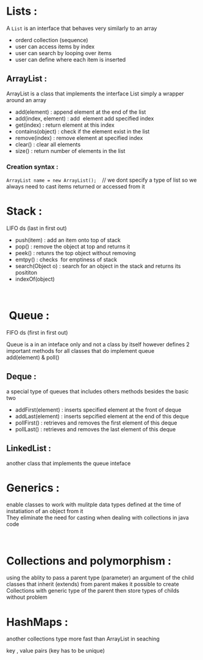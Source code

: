 # Lists :

A `List` is an interface that behaves very similarly to an array 

- orderd collection (sequence)
- user can access items by index
- user can search by looping over items
- user can define where each item is inserted

## ArrayList :

ArrayList is a class that implements the interface List simply a wrapper around an array 

- add(element) : append element at the end of the list
- add(index, element) : add  element add specified index
- get(index) : return element at this index
- contains(object) : check if the element exist in the list
- remove(index) : remove element at specified index
- clear() : clear all elements
- size() : return number of elements in the list

### Creation syntax :

`ArrayList name = new ArrayList(); `  // we dont specify a type of list so we always need to cast items returned or accessed from it

# Stack :

LIFO ds (last in first out)

- push(item) : add an item onto top of stack 
- pop() : remove the object at top and returns it 
- peek() : retunrs the top object without removing
- emtpy() : checks  for emptiness of stack
- search(Object o) : search for an object in the stack and returns its posititon
- indexOf(object)

&nbsp;

#  Queue :

FIFO ds (first in first out) 

Queue is a in an inteface only and not a class by itself however defines 2 important methods for all classes that do implement queue  
add(element) & poll() 

## Deque : 

a special type of queues that includes others methods besides the basic two 

- addFirst(element) : inserts specified element at the front of deque 
- addLast(element) : inserts sepcified element at the end of this deque
- pollFirst() : retrieves and removes the first element of this deque
- pollLast() : retrieves and removes the last element of this deque 

## LinkedList :

another class that implements the queue inteface 

# Generics :

enable classes to work with mulitple data types defined at the time of instatiation of an object from it <Type>  
They eliminate the need for casting when dealing with collections in java code

&nbsp;

# Collections and polymorphism :

using the ablity to pass a parent type (parameter) an argument of the child classes that inherit (extends) from parent makes it possible to create Collections with generic type of the parent then store types of childs without problem

# HashMaps :

another collections type more fast than ArrayList in seaching

key , value pairs (key has to be unique)
